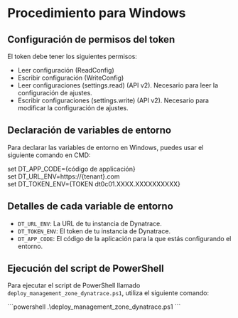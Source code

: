 # Procedimiento para Windows

## Configuración de permisos del token

El token debe tener los siguientes permisos:

- Leer configuración (ReadConfig)
- Escribir configuración (WriteConfig)
- Leer configuraciones (settings.read) (API v2). Necesario para leer la configuración de ajustes.
- Escribir configuraciones (settings.write) (API v2). Necesario para modificar la configuración de ajustes.

## Declaración de variables de entorno

Para declarar las variables de entorno en Windows, puedes usar el siguiente comando en CMD:

set DT_APP_CODE={código de applicación}
<br>
set DT_URL_ENV=https://{tenant}.com
<br>
set DT_TOKEN_ENV={TOKEN dt0c01.XXXX.XXXXXXXXXX}
<br>

## Detalles de cada variable de entorno

- `DT_URL_ENV`: La URL de tu instancia de Dynatrace.
- `DT_TOKEN_ENV`: El token de tu instancia de Dynatrace.
- `DT_APP_CODE`: El código de la aplicación para la que estás configurando el entorno.

## Ejecución del script de PowerShell

Para ejecutar el script de PowerShell llamado `deploy_management_zone_dynatrace.ps1`, utiliza el siguiente comando:

\`\`\`powershell
.\deploy_management_zone_dynatrace.ps1
\`\`\`
